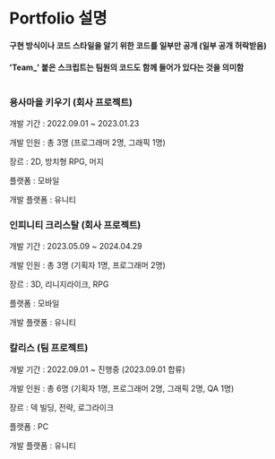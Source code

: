 # Portfolio 설명
#### **구현 방식이나 코드 스타일을 알기 위한 코드를 일부만 공개 (일부 공개 허락받음)**
#### **'Team_' 붙은 스크립트는 팀원의 코드도 함께 들어가 있다는 것을 의미함**
#
### 용사마을 키우기 (회사 프로젝트)
개발 기간 : 2022.09.01 ~ 2023.01.23

개발 인원 : 총 3명 (프로그래머 2명, 그래픽 1명)

장르 : 2D, 방치형 RPG, 머지

플랫폼 : 모바일

개발 플랫폼 : 유니티
### 인피니티 크리스탈 (회사 프로젝트)
개발 기간 : 2023.05.09 ~ 2024.04.29

개발 인원 : 총 3명 (기획자 1명, 프로그래머 2명)

장르 : 3D, 리니지라이크, RPG

플랫폼 : 모바일

개발 플랫폼 : 유니티
### 칼리스 (팀 프로젝트)

개발 기간 : 2022.09.01 ~ 진행중 (2023.09.01 합류)

개발 인원 : 총 6명 (기획자 1명, 프로그래머 2명, 그래픽 2명, QA 1명)

장르 : 덱 빌딩, 전략, 로그라이크

플랫폼 : PC

개발 플랫폼 : 유니티
